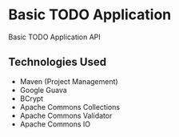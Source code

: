 # Basic TODO Application

Basic TODO Application API

## Technologies Used
- Maven (Project Management)
- Google Guava
- BCrypt
- Apache Commons Collections
- Apache Commons Validator
- Apache Commons IO
